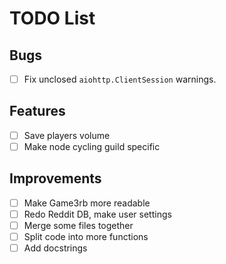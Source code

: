 # TODO List
## Bugs
- [ ] Fix unclosed `aiohttp.ClientSession` warnings.

## Features
- [ ] Save players volume
- [ ] Make node cycling guild specific

## Improvements
- [ ] Make Game3rb more readable
- [ ] Redo Reddit DB, make user settings
- [ ] Merge some files together
- [ ] Split code into more functions
- [ ] Add docstrings